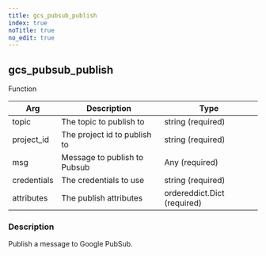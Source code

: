 ```yaml
---
title: gcs_pubsub_publish
index: true
noTitle: true
no_edit: true
---
```




<div class="vql_item"></div>


## gcs_pubsub_publish
<span class='vql_type label label-warning pull-right page-header'>Function</span>



<div class="vqlargs"></div>

Arg | Description | Type
----|-------------|-----
topic|The topic to publish to|string (required)
project_id|The project id to publish to|string (required)
msg|Message to publish to Pubsub|Any (required)
credentials|The credentials to use|string (required)
attributes|The publish attributes|ordereddict.Dict (required)

### Description

Publish a message to Google PubSub.

